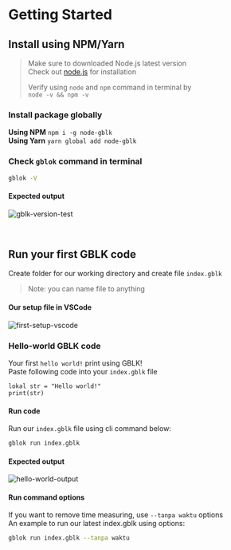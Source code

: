 # Getting Started

## Install using NPM/Yarn 

> Make sure to downloaded Node.js latest version  
> Check out [node.js](https://nodejs.org/en/download/) for installation  
> 
> Verify using `node` and `npm` command in terminal by  
> `node -v && npm -v`  

### Install package globally  
**Using NPM**
`npm i -g node-gblk`  
**Using Yarn**
`yarn global add node-gblk`  

### Check `gblok` command in terminal
```bash
gblok -V
```
#### Expected output <!-- {docsify-ignore} --> 
![gblk-version-test](https://i.gyazo.com/baa416517f912a18d59ff51e520fcb50.png)

<br>

## Run your first GBLK code  
Create folder for our working directory and create file `index.gblk`  
> Note: you can name file to anything   

#### Our setup file in VSCode  
![first-setup-vscode](https://i.gyazo.com/3fb21d4410c110bf9e2efadd40620d14.png)  

### Hello-world GBLK code  
Your first `hello world!` print using GBLK!  
Paste following code into your `index.gblk` file
```gblk
lokal str = "Hello world!"
print(str)
```

#### Run code  
Run our `index.gblk` file using cli command below:  
```bash
gblok run index.gblk
```

#### Expected output <!-- {docsify-ignore} --> 
![hello-world-output](https://i.gyazo.com/1ad1ec10f2d92f9b40ab887294d78115.png)  

#### Run command options  
If you want to remove time measuring, use `--tanpa waktu` options  
An example to run our latest index.gblk using options:  
```bash
gblok run index.gblk --tanpa waktu
```